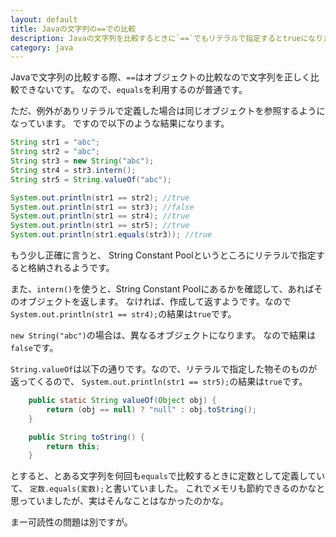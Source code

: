 ```yaml
---
layout: default
title: Javaの文字列の==での比較
description: Javaの文字列を比較するときに`==`でもリテラルで指定するとtrueになります。その理由などを説明します。
category: java
---
```


Javaで文字列の比較する際、`==`はオブジェクトの比較なので文字列を正しく比較できないです。
なので、`equals`を利用するのが普通です。

ただ、例外がありリテラルで定義した場合は同じオブジェクトを参照するようになっています。
ですので以下のような結果になります。

```Java
String str1 = "abc";
String str2 = "abc";
String str3 = new String("abc");
String str4 = str3.intern();
String str5 = String.valueOf("abc");

System.out.println(str1 == str2); //true
System.out.println(str1 == str3); //false
System.out.println(str1 == str4); //true
System.out.println(str1 == str5); //true
System.out.println(str1.equals(str3)); //true
```

もう少し正確に言うと、
String Constant Poolというところにリテラルで指定すると格納されるようです。

また、`intern()`を使うと、String Constant Poolにあるかを確認して、あればそのオブジェクトを返します。
なければ、作成して返すようです。なので`System.out.println(str1 == str4);`の結果は`true`です。

`new String("abc")`の場合は、異なるオブジェクトになります。
なので結果は`false`です。

`String.valueOf`は以下の通りです。なので、リテラルで指定した物そのものが返ってくるので、
`System.out.println(str1 == str5);`の結果は`true`です。
```Java
    public static String valueOf(Object obj) {
        return (obj == null) ? "null" : obj.toString();
    }

    public String toString() {
        return this;
    }

```

とすると、とある文字列を何回も`equals`で比較するときに定数として定義していて、
`定数.equals(変数);`と書いていました。
これでメモリも節約できるのかなと思っていましたが、実はそんなことはなかったのかな。

まー可読性の問題は別ですが。